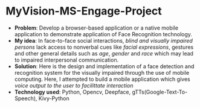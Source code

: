 # MyVision-MS-Engage-Project 
* **Problem**: Develop a browser-based application or a native mobile application to demonstrate application of Face Recognition technology.
* **My idea**: In face-to-face social interactions, *blind and visually impaired persons* lack access to nonverbal cues like *facial expressions*, gestures and other general details such as *age*, *gender* and *race* which may lead to impaired interpersonal communication. 
* **Solution**: Here is the design and implementation of a face detection and recognition system for the visually impaired through the use of mobile computing. 
Here, I attempted to build a mobile application which gives *voice output to the user to facilittate interaction*
* **Technology used**: Python, Opencv, Deepface, gTTs(Google-Text-To-Speech), Kivy-Python



